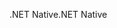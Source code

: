 <span data-ttu-id="09560-101">.NET Native</span><span class="sxs-lookup"><span data-stu-id="09560-101">.NET Native</span></span>